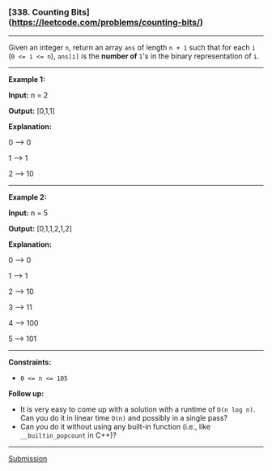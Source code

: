### [338. Counting Bits] (https://leetcode.com/problems/counting-bits/)
***

Given an integer `n`, return an array `ans` of length `n + 1` such that for each `i` (`0 <= i <= n`), `ans[i]` is the **number of** `1`'s in the binary representation of `i`.

 ***

**Example 1:**

**Input:** n = 2

**Output:** [0,1,1]

**Explanation:**

0 --> 0

1 --> 1

2 --> 10

***
**Example 2:**

**Input:** n = 5

**Output:** [0,1,1,2,1,2]

**Explanation:**

0 --> 0

1 --> 1

2 --> 10

3 --> 11

4 --> 100

5 --> 101

*** 

**Constraints:**

- `0 <= n <= 105`
 

**Follow up:**

- It is very easy to come up with a solution with a runtime of `O(n log n)`. Can you do it in linear time `O(n)` and possibly in a single pass?
- Can you do it without using any built-in function (i.e., like `__builtin_popcount` in C++)?
***

[Submission](https://leetcode.com/problems/counting-bits/submissions/1202453285?envType=study-plan-v2&envId=leetcode-75)